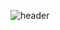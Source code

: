 ![header](https://capsule-render.vercel.app/api?type=Waveing&color=auto&height=300&section=header&text=capsule%20render&fontSize=90)
